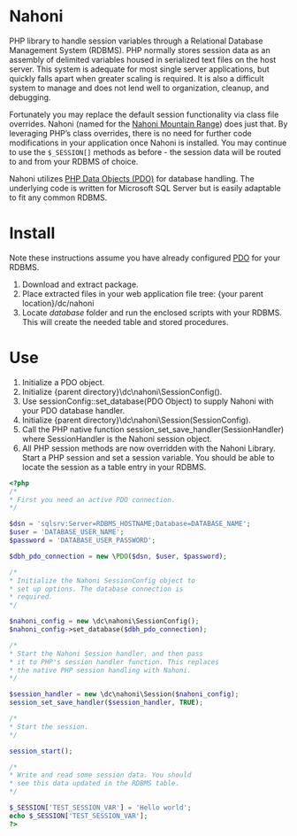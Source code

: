 # Nahoni
PHP library to handle session variables through a Relational Database Management System (RDBMS). PHP normally stores session data as an assembly of delimited variables housed in serialized text files on the host server. This system is adequate for most single server applications, but quickly falls apart when greater scaling is required. It is also a difficult system to manage and does not lend well to organization, cleanup, and debugging.

Fortunately you may replace the default session functionality via class file overrides. Nahoni (named for the [Nahoni Mountain Range](http://www.geodata.us/canada_names_maps/maps.php?featureid=KAENM&f=312)) does just that. By leveraging PHP’s class overrides, there is no need for further code modifications in your application once Nahoni is installed. You may continue to use the <code>$_SESSION[]</code> methods as before - the session data will be routed to and from your RDBMS of choice.

Nahoni utilizes [PHP Data Objects (PDO)](https://www.php.net/manual/en/book.pdo.php) for database handling. The underlying code is written for Microsoft SQL Server but is easily adaptable to fit any common RDBMS.  

# Install
Note these instructions assume you have already configured [PDO](https://www.php.net/manual/en/book.pdo.php) for your RDBMS.

1. Download and extract package.
1. Place extracted files in your web application file tree: {your parent location}/dc/nahoni
1. Locate _database_ folder and run the enclosed scripts with your RDBMS. This will create the needed table and stored procedures.

# Use
1. Initialize a PDO object.
1. Initialize {parent directory}\dc\nahoni\SessionConfig().
1. Use sessionConfig::set_database(PDO Object) to supply Nahoni with your PDO database handler.
1. Initialize {parent directory}\dc\nahoni\Session(SessionConfig). 
1. Call the PHP native function session_set_save_handler(SessionHandler) where SessionHandler is the Nahoni session object.
1. All PHP session methods are now overridden with the Nahoni Library. Start a PHP session and set a session variable. You should be able to locate the session as a table entry in your RDBMS.

```php
<?php
/* 
* First you need an active PDO connection.
*/

$dsn = 'sqlsrv:Server=RDBMS_HOSTNAME;Database=DATABASE_NAME';
$user = 'DATABASE_USER_NAME';
$password = 'DATABASE_USER_PASSWORD';

$dbh_pdo_connection = new \PDO($dsn, $user, $password);

/*
* Initialize the Nahoni SessionConfig object to
* set up options. The database connection is
* required.
*/

$nahoni_config = new \dc\nahoni\SessionConfig();
$nahoni_config->set_database($dbh_pdo_connection);

/*
* Start the Nahoni Session handler, and then pass
* it to PHP's session handler function. This replaces
* the native PHP session handling with Nahoni.
*/

$session_handler = new \dc\nahoni\Session($nahoni_config);
session_set_save_handler($session_handler, TRUE);

/*
* Start the session.
*/

session_start();

/*
* Write and read some session data. You should
* see this data updated in the RDBMS table.
*/

$_SESSION['TEST_SESSION_VAR'] = 'Hello world';
echo $_SESSION['TEST_SESSION_VAR'];
?>
```
